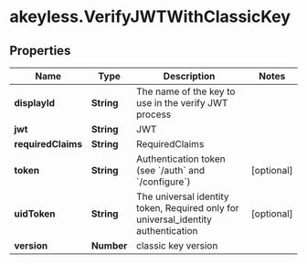 # akeyless.VerifyJWTWithClassicKey

## Properties

Name | Type | Description | Notes
------------ | ------------- | ------------- | -------------
**displayId** | **String** | The name of the key to use in the verify JWT process | 
**jwt** | **String** | JWT | 
**requiredClaims** | **String** | RequiredClaims | 
**token** | **String** | Authentication token (see &#x60;/auth&#x60; and &#x60;/configure&#x60;) | [optional] 
**uidToken** | **String** | The universal identity token, Required only for universal_identity authentication | [optional] 
**version** | **Number** | classic key version | 


